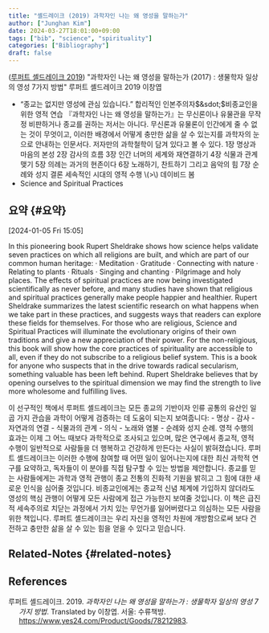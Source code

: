 ```yaml
---
title: "셸드레이크 (2019) 과학자인 나는 왜 영성을 말하는가"
author: ["Junghan Kim"]
date: 2024-03-27T18:01:00+09:00
tags: ["bib", "science", "spirituality"]
categories: ["Bibliography"]
draft: false
---
```


(<a href="#citeproc_bib_item_1">루퍼트 셸드레이크 2019</a>) "과학자인 나는 왜 영성을 말하는가 (2017) : 생물학자 일상의 영성 7가지 방법" 루퍼트 셸드레이크 2019 이창엽

-   “종교는 없지만 영성에 관심 있습니다.” 합리적인 인본주의자$&sdot;$비종교인을 위한 영적 연습 『과학자인 나는 왜 영성을 말하는가』는 무신론이나 유물관을 무작정 비판하거나 종교를 권하는 저서는 아니다. 무신론과 유물론이 인간에게 줄 수 없는 것이 무엇이고, 이러한 배경에서 어떻게 충만한 삶을 살 수 있는지를 과학자의 눈으로 안내하는 인문서다. 저자만의 과학철학이 담겨 있다고 볼 수 있다. 1장 명상과 마음의 본성 2장 감사의 흐름 3장 인간 너머의 세계와 재연결하기 4장 식물과 관계 맺기 5장 의례는 과거의 현존이다 6장 노래하기, 찬트하기 그리고 음악의 힘 7장 순례와 성지 결론 세속적인 시대의 영적 수행 \\(>\\) 데이비드 봄
-   Science and Spiritual Practices


## 요약 {#요약}

<span class="timestamp-wrapper"><span class="timestamp">[2024-01-05 Fri 15:05]</span></span>

In this pioneering book Rupert Sheldrake shows how science helps validate seven practices on which all religions are built, and which are part of our common human heritage: · Meditation · Gratitude · Connecting with nature · Relating to plants · Rituals · Singing and chanting · Pilgrimage and holy places. The effects of spiritual practices are now being investigated scientifically as never before, and many studies have shown that religious and spiritual practices generally make people happier and healthier. Rupert Sheldrake summarizes the latest scientific research on what happens when we take part in these practices, and suggests ways that readers can explore these fields for themselves. For those who are religious, Science and Spiritual Practices will illuminate the evolutionary origins of their own traditions and give a new appreciation of their power. For the non-religious, this book will show how the core practices of spirituality are accessible to all, even if they do not subscribe to a religious belief system. This is a book for anyone who suspects that in the drive towards radical secularism, something valuable has been left behind. Rupert Sheldrake believes that by opening ourselves to the spiritual dimension we may find the strength to live more wholesome and fulfilling lives.

이 선구적인 책에서 루퍼트 셸드레이크는 모든 종교의 기반이자 인류 공통의 유산인 일곱 가지 관습을 과학이 어떻게 검증하는 데 도움이 되는지 보여줍니다: - 명상 - 감사 - 자연과의 연결 - 식물과의 관계 - 의식 - 노래와 염불 - 순례와 성지 순례. 영적 수행의 효과는 이제 그 어느 때보다 과학적으로 조사되고 있으며, 많은 연구에서 종교적, 영적 수행이 일반적으로 사람들을 더 행복하고 건강하게 만든다는 사실이 밝혀졌습니다. 루퍼트 셸드레이크는 이러한 수행에 참여할 때 어떤 일이 일어나는지에 대한 최신 과학적 연구를 요약하고, 독자들이 이 분야를 직접 탐구할 수 있는 방법을 제안합니다. 종교를 믿는 사람들에게는 과학과 영적 관행이 종교 전통의 진화적 기원을 밝히고 그 힘에 대한 새로운 인식을 심어줄 것입니다. 비종교인에게는 종교적 신념 체계에 가입하지 않더라도 영성의 핵심 관행이 어떻게 모든 사람에게 접근 가능한지 보여줄 것입니다. 이 책은 급진적 세속주의로 치닫는 과정에서 가치 있는 무언가를 잃어버렸다고 의심하는 모든 사람을 위한 책입니다. 루퍼트 셸드레이크는 우리 자신을 영적인 차원에 개방함으로써 보다 건전하고 충만한 삶을 살 수 있는 힘을 얻을 수 있다고 믿습니다.


## Related-Notes {#related-notes}

## References

<style>.csl-entry{text-indent: -1.5em; margin-left: 1.5em;}</style><div class="csl-bib-body">
  <div class="csl-entry"><a id="citeproc_bib_item_1"></a>루퍼트 셸드레이크. 2019. <i>과학자인 나는 왜 영성을 말하는가 : 생물학자 일상의 영성 7가지 방법</i>. Translated by 이창엽. 서울: 수류책방. <a href="https://www.yes24.com/Product/Goods/78212983">https://www.yes24.com/Product/Goods/78212983</a>.</div>
</div>
